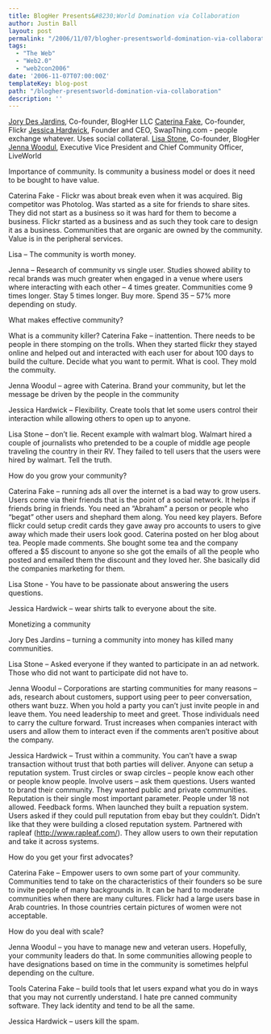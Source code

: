 ```yaml
---
title: BlogHer Presents&#8230;World Domination via Collaboration
author: Justin Ball
layout: post
permalink: "/2006/11/07/blogher-presentsworld-domination-via-collaboration/"
tags:
  - "The Web"
  - "Web2.0"
  - "web2con2006"
date: '2006-11-07T07:00:00Z'
templateKey: blog-post
path: "/blogher-presentsworld-domination-via-collaboration"
description: ''
---
```


[Jory Des Jardins][1], Co-founder, BlogHer LLC
[Caterina Fake][2], Co-founder, Flickr
[Jessica Hardwick][3], Founder and CEO, SwapThing.com - people exchange whatever. Uses social collateral.
[Lisa Stone][4], Co-founder, BlogHer
[Jenna Woodul][5], Executive Vice President and Chief Community Officer, LiveWorld

 [1]: http://www.jorydesjardins.com/
 [2]: http://www.caterina.net/
 [3]: http://www.buzzle.com/authors.asp?author=1692
 [4]: http://surfette.typepad.com/
 [5]: http://liveworld.com/company/team.html#JW

Importance of community. Is community a business model or does it need to be bought to have value.

Caterina Fake - Flickr was about break even when it was acquired. Big competitor was Photolog. Was started as a site for friends to share sites. They did not start as a business so it was hard for them to become a business. Flickr started as a business and as such they took care to design it as a business. Communities that are organic are owned by the community. Value is in the peripheral services.

Lisa – The community is worth money.

Jenna – Research of community vs single user. Studies showed ability to recal brands was much greater when engaged in a venue where users where interacting with each other – 4 times greater. Communities come 9 times longer. Stay 5 times longer. Buy more. Spend 35 – 57% more depending on study.

What makes effective community?

What is a community killer?
Caterina Fake – inattention. There needs to be people in there stomping on the trolls. When they started flickr they stayed online and helped out and interacted with each user for about 100 days to build the culture. Decide what you want to permit. What is cool. They mold the commuity.

Jenna Woodul – agree with Caterina. Brand your community, but let the message be driven by the people in the community

Jessica Hardwick – Flexibility. Create tools that let some users control their interaction while allowing others to open up to anyone.

Lisa Stone – don’t lie. Recent example with walmart blog. Walmart hired a couple of journalists who pretended to be a couple of middle age people traveling the country in their RV. They failed to tell users that the users were hired by walmart. Tell the truth.

How do you grow your community?

Caterina Fake – running ads all over the internet is a bad way to grow users. Users come via their friends that is the point of a social network. It helps if friends bring in friends. You need an “Abraham” a person or people who “begat” other users and shephard them along. You need key players.
Before flickr could setup credit cards they gave away pro accounts to users to give away which made their users look good. Caterina posted on her blog about tea. People made comments. She bought some tea and the company offered a $5 discount to anyone so she got the emails of all the people who posted and emailed them the discount and they loved her. She basically did the companies marketing for them.

Lisa Stone - You have to be passionate about answering the users questions.

Jessica Hardwick – wear shirts talk to everyone about the site.

Monetizing a community

Jory Des Jardins – turning a community into money has killed many communities.

Lisa Stone – Asked everyone if they wanted to participate in an ad network. Those who did not want to participate did not have to.

Jenna Woodul – Corporations are starting communities for many reasons – ads, research about customers, support using peer to peer conversation, others want buzz. When you hold a party you can’t just invite people in and leave them. You need leadership to meet and greet. Those individuals need to carry the culture forward. Trust increases when companies interact with users and allow them to interact even if the comments aren’t positive about the company.

Jessica Hardwick – Trust within a community. You can’t have a swap transaction without trust that both parties will deliver. Anyone can setup a reputation system. Trust circles or swap circles – people know each other or people know people. Involve users – ask them questions. Users wanted to brand their community. They wanted public and private communities. Reputation is their single most important parameter. People under 18 not allowed. Feedback forms. When launched they built a repuation system. Users asked if they could pull reputation from ebay but they couldn’t. Didn’t like that they were building a closed reputation system. Partnered with rapleaf (http://www.rapleaf.com/). They allow users to own their reputation and take it across systems.

How do you get your first advocates?

Caterina Fake – Empower users to own some part of your community. Communities tend to take on the characteristics of their founders so be sure to invite people of many backgrounds in. It can be hard to moderate communities when there are many cultures. Flickr had a large users base in Arab countries. In those countries certain pictures of women were not acceptable.

How do you deal with scale?

Jenna Woodul – you have to manage new and veteran users. Hopefully, your community leaders do that. In some communities allowing people to have designations based on time in the community is sometimes helpful depending on the culture.

Tools
Caterina Fake – build tools that let users expand what you do in ways that you may not currently understand. I hate pre canned community software. They lack identity and tend to be all the same.

Jessica Hardwick – users kill the spam.
